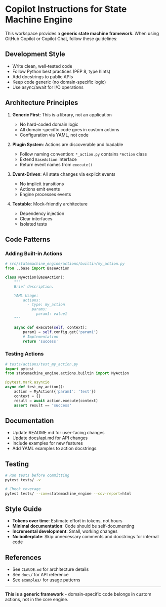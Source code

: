 # Copilot Instructions for State Machine Engine

This workspace provides a **generic state machine framework**. When using GitHub Copilot or Copilot Chat, follow these guidelines:

## Development Style

- Write clean, well-tested code
- Follow Python best practices (PEP 8, type hints)
- Add docstrings to public APIs
- Keep code generic (no domain-specific logic)
- Use async/await for I/O operations

## Architecture Principles

1. **Generic First**: This is a library, not an application
   - No hard-coded domain logic
   - All domain-specific code goes in custom actions
   - Configuration via YAML, not code

2. **Plugin System**: Actions are discoverable and loadable
   - Follow naming convention: `*_action.py` contains `*Action` class
   - Extend `BaseAction` interface
   - Return event names from `execute()`

3. **Event-Driven**: All state changes via explicit events
   - No implicit transitions
   - Actions emit events
   - Engine processes events

4. **Testable**: Mock-friendly architecture
   - Dependency injection
   - Clear interfaces
   - Isolated tests

## Code Patterns

### Adding Built-in Actions

```python
# src/statemachine_engine/actions/builtin/my_action.py
from ..base import BaseAction

class MyAction(BaseAction):
    """
    Brief description.

    YAML Usage:
        actions:
          - type: my_action
            params:
              param1: value1
    """

    async def execute(self, context):
        param1 = self.config.get('param1')
        # Implementation
        return 'success'
```

### Testing Actions

```python
# tests/actions/test_my_action.py
import pytest
from statemachine_engine.actions.builtin import MyAction

@pytest.mark.asyncio
async def test_my_action():
    action = MyAction({'param1': 'test'})
    context = {}
    result = await action.execute(context)
    assert result == 'success'
```

## Documentation

- Update README.md for user-facing changes
- Update docs/api.md for API changes
- Include examples for new features
- Add YAML examples to action docstrings

## Testing

```bash
# Run tests before committing
pytest tests/ -v

# Check coverage
pytest tests/ --cov=statemachine_engine --cov-report=html
```

## Style Guide

- **Tokens over time**: Estimate effort in tokens, not hours
- **Minimal documentation**: Code should be self-documenting
- **Incremental development**: Small, working changes
- **No boilerplate**: Skip unnecessary comments and docstrings for internal code

## References

- See `CLAUDE.md` for architecture details
- See `docs/` for API reference
- See `examples/` for usage patterns

---

**This is a generic framework** - domain-specific code belongs in custom actions, not in the core engine.
